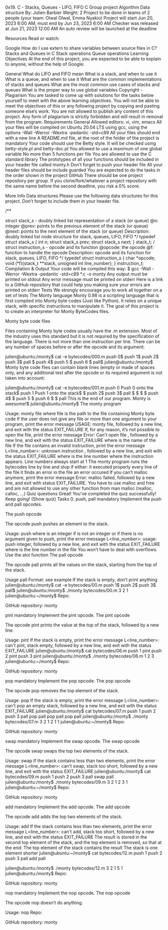 0x19. C - Stacks, Queues - LIFO, FIFO C Group project Algorithm Data structure By: Julien Barbier Weight: 2 Project to be done in teams of 2 people (your team: Olwal Olwal, Emma Nyakio) Project will start Jun 20, 2023 6:00 AM, must end by Jun 23, 2023 6:00 AM Checker was released at Jun 21, 2023 12:00 AM An auto review will be launched at the deadline

Resources Read or watch:

Google How do I use extern to share variables between source files in C? Stacks and Queues in C Stack operations Queue operations Learning Objectives At the end of this project, you are expected to be able to explain to anyone, without the help of Google:

General What do LIFO and FIFO mean What is a stack, and when to use it What is a queue, and when to use it What are the common implementations of stacks and queues What are the most common use cases of stacks and queues What is the proper way to use global variables Copyright - Plagiarism You are tasked to come up with solutions for the tasks below yourself to meet with the above learning objectives. You will not be able to meet the objectives of this or any following project by copying and pasting someone else’s work. You are not allowed to publish any content of this project. Any form of plagiarism is strictly forbidden and will result in removal from the program. Requirements General Allowed editors: vi, vim, emacs All your files will be compiled on Ubuntu 20.04 LTS using gcc, using the options -Wall -Werror -Wextra -pedantic -std=c89 All your files should end with a new line A README.md file, at the root of the folder of the project is mandatory Your code should use the Betty style. It will be checked using betty-style.pl and betty-doc.pl You allowed to use a maximum of one global variable No more than 5 functions per file You are allowed to use the C standard library The prototypes of all your functions should be included in your header file called monty.h Don’t forget to push your header file All your header files should be include guarded You are expected to do the tasks in the order shown in the project GitHub There should be one project repository per group. If you clone/fork/whatever a project repository with the same name before the second deadline, you risk a 0% score.

More Info Data structures Please use the following data structures for this project. Don’t forget to include them in your header file.

/**

struct stack_s - doubly linked list representation of a stack (or queue)
@n: integer
@prev: points to the previous element of the stack (or queue)
@next: points to the next element of the stack (or queue)
Description: doubly linked list node structure
for stack, queues, LIFO, FIFO */ typedef struct stack_s { int n; struct stack_s prev; struct stack_s next; } stack_t; /
struct instruction_s - opcode and its function
@opcode: the opcode
@f: function to handle the opcode
Description: opcode and its function
for stack, queues, LIFO, FIFO */ typedef struct instruction_s { char *opcode; void (*f)(stack_t **stack, unsigned int line_number); } instruction_t; Compilation & Output Your code will be compiled this way: $ gcc -Wall -Werror -Wextra -pedantic -std=c89 *.c -o monty Any output must be printed on stdout Any error message must be printed on stderr Here is a link to a GitHub repository that could help you making sure your errors are printed on stderr Tests We strongly encourage you to work all together on a set of tests
The Monty language Monty 0.98 is a scripting language that is first compiled into Monty byte codes (Just like Python). It relies on a unique stack, with specific instructions to manipulate it. The goal of this project is to create an interpreter for Monty ByteCodes files.

Monty byte code files

Files containing Monty byte codes usually have the .m extension. Most of the industry uses this standard but it is not required by the specification of the language. There is not more than one instruction per line. There can be any number of spaces before or after the opcode and its argument:

julien@ubuntu:/monty$ cat -e bytecodes/000.m push 0$ push 1$ push 2$ push 3$ pall $ push 4$ push 5 $ push 6 $ pall$ julien@ubuntu:/monty$ Monty byte code files can contain blank lines (empty or made of spaces only, and any additional text after the opcode or its required argument is not taken into account:

julien@ubuntu:/monty$ cat -e bytecodes/001.m push 0 Push 0 onto the stack$ push 1 Push 1 onto the stack$ $ push 2$ push 3$ pall $ $ $ $ push 4$ $ push 5 $ push 6 $ $ pall This is the end of our program. Monty is awesome!$ julien@ubuntu:/monty$ The monty program

Usage: monty file where file is the path to the file containing Monty byte code If the user does not give any file or more than one argument to your program, print the error message USAGE: monty file, followed by a new line, and exit with the status EXIT_FAILURE If, for any reason, it’s not possible to open the file, print the error message Error: Can't open file , followed by a new line, and exit with the status EXIT_FAILURE where is the name of the file If the file contains an invalid instruction, print the error message L<line_number>: unknown instruction , followed by a new line, and exit with the status EXIT_FAILURE where is the line number where the instruction appears. Line numbers always start at 1 The monty program runs the bytecodes line by line and stop if either: it executed properly every line of the file it finds an error in the file an error occured If you can’t malloc anymore, print the error message Error: malloc failed, followed by a new line, and exit with status EXIT_FAILURE. You have to use malloc and free and are not allowed to use any other function from man malloc (realloc, calloc, …) Quiz questions Great! You've completed the quiz successfully! Keep going! (Show quiz) Tasks 0. push, pall mandatory Implement the push and pall opcodes.

The push opcode

The opcode push pushes an element to the stack.

Usage: push where is an integer if is not an integer or if there is no argument given to push, print the error message L<line_number>: usage: push integer, followed by a new line, and exit with the status EXIT_FAILURE where is the line number in the file You won’t have to deal with overflows. Use the atoi function The pall opcode

The opcode pall prints all the values on the stack, starting from the top of the stack.

Usage pall Format: see example If the stack is empty, don’t print anything julien@ubuntu:/monty$ cat -e bytecodes/00.m push 1$ push 2$ push 3$ pall$ julien@ubuntu:/monty$ ./monty bytecodes/00.m 3 2 1 julien@ubuntu:~/monty$ Repo:

GitHub repository: monty

pint mandatory Implement the pint opcode.
The pint opcode

The opcode pint prints the value at the top of the stack, followed by a new line.

Usage: pint If the stack is empty, print the error message L<line_number>: can't pint, stack empty, followed by a new line, and exit with the status EXIT_FAILURE julien@ubuntu:/monty$ cat bytecodes/06.m push 1 pint push 2 pint push 3 pint julien@ubuntu:/monty$ ./monty bytecodes/06.m 1 2 3 julien@ubuntu:~/monty$ Repo:

GitHub repository: monty

pop mandatory Implement the pop opcode.
The pop opcode

The opcode pop removes the top element of the stack.

Usage: pop If the stack is empty, print the error message L<line_number>: can't pop an empty stack, followed by a new line, and exit with the status EXIT_FAILURE julien@ubuntu:/monty$ cat bytecodes/07.m push 1 push 2 push 3 pall pop pall pop pall pop pall julien@ubuntu:/monty$ ./monty bytecodes/07.m 3 2 1 2 1 1 julien@ubuntu:~/monty$ Repo:

GitHub repository: monty

swap mandatory Implement the swap opcode.
The swap opcode

The opcode swap swaps the top two elements of the stack.

Usage: swap If the stack contains less than two elements, print the error message L<line_number>: can't swap, stack too short, followed by a new line, and exit with the status EXIT_FAILURE julien@ubuntu:/monty$ cat bytecodes/09.m push 1 push 2 push 3 pall swap pall julien@ubuntu:/monty$ ./monty bytecodes/09.m 3 2 1 2 3 1 julien@ubuntu:~/monty$ Repo:

GitHub repository: monty

add mandatory Implement the add opcode.
The add opcode

The opcode add adds the top two elements of the stack.

Usage: add If the stack contains less than two elements, print the error message L<line_number>: can't add, stack too short, followed by a new line, and exit with the status EXIT_FAILURE The result is stored in the second top element of the stack, and the top element is removed, so that at the end: The top element of the stack contains the result The stack is one element shorter julien@ubuntu:~/monty$ cat bytecodes/12.m push 1 push 2 push 3 pall add pall

julien@ubuntu:/monty$ ./monty bytecodes/12.m 3 2 1 5 1 julien@ubuntu:/monty$ Repo:

GitHub repository: monty

nop mandatory Implement the nop opcode.
The nop opcode

The opcode nop doesn’t do anything.

Usage: nop Repo:

GitHub repository: monty